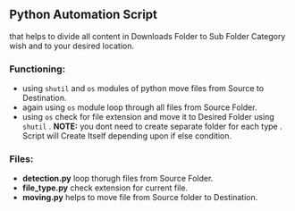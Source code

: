 ## Python Automation Script
that helps to divide all content in Downloads Folder to Sub Folder Category wish and to your desired location.

### Functioning:
  * using `shutil` and `os` modules of python move files from Source to Destination.
  * again using `os` module loop through all files from Source Folder.
  * using `os` check for file extension and move it to Desired Folder using `shutil` .
  **NOTE:** you dont need to create separate folder for each type . Script will Create Itself depending upon if else condition.
### Files:
  * **detection.py** loop thorugh files from Source Folder.
  * **file_type.py** check extension for current file.
  *  **moving.py** helps to move file from Source folder to Destination.
